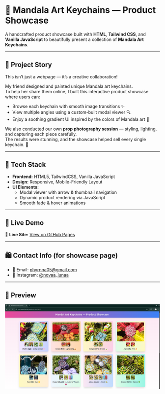 # 🪷 Mandala Art Keychains — Product Showcase

A handcrafted product showcase built with **HTML**, **Tailwind CSS**, and **Vanilla JavaScript** to beautifully present a collection of **Mandala Art Keychains**.

---

## 🌸 Project Story

This isn’t just a webpage — it’s a creative collaboration!

My friend designed and painted unique Mandala art keychains.  
To help her share them online, I built this interactive product showcase where users can:

- Browse each keychain with smooth image transitions ✨  
- View multiple angles using a custom-built modal viewer 🔍  
- Enjoy a soothing gradient UI inspired by the colors of Mandala art 🎨  

We also conducted our own **prop photography session** — styling, lighting, and capturing each piece carefully.  
The results were stunning, and the showcase helped sell every single keychain. 💫

---

## 🧠 Tech Stack

- **Frontend:** HTML5, TailwindCSS, Vanilla JavaScript  
- **Design:** Responsive, Mobile-Friendly Layout  
- **UI Elements:**  
  - Modal viewer with arrow & thumbnail navigation  
  - Dynamic product rendering via JavaScript  
  - Smooth fade & hover animations  

---

## 🚀 Live Demo

🔗 **Live Site:** [View on GitHub Pages](https://nezchan0.github.io/Mandala-Art-Keychains/)


---

## 🛍️ Contact Info (for showcase page)

- 📧 Email: [phyrnna05@gmail.com](mailto:phyrnna05@gmail.com)  
- 📸 Instagram: [@novaa_lunaa](https://www.instagram.com/novaa_lunaa?igsh=am9rdXF2Mm03ZDI=)

---

## 📸 Preview

![Live Page Preview](./LivePagePreview.png)


